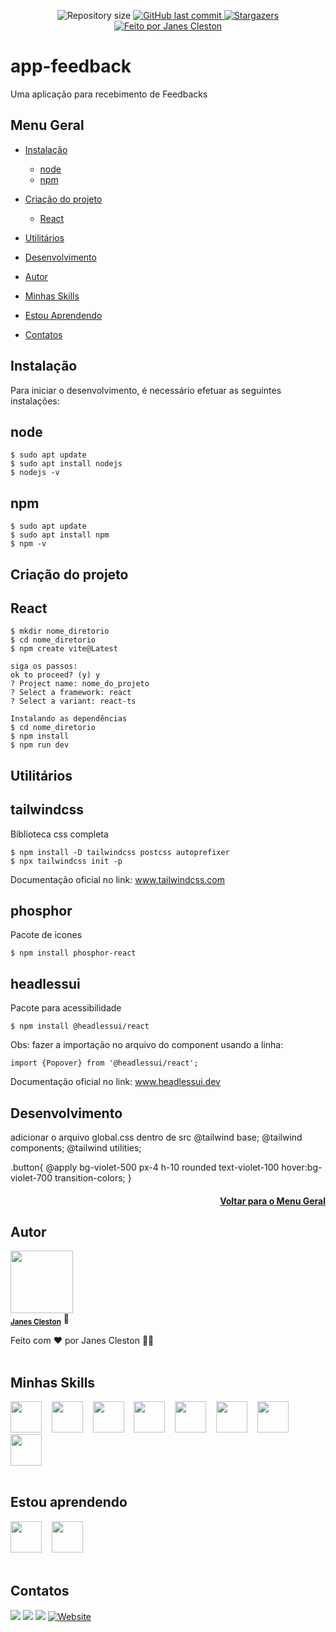 <p align="center">
  <img alt="Repository size" src="https://img.shields.io/github/repo-size/jcleston/modulo1">  
  <a href="https://github.com/jcleston/modulo1/commits/master">
    <img alt="GitHub last commit" src="https://img.shields.io/github/last-commit/jcleston/modulo1">
  </a>
   <a href="https://github.com/jcleston/modulo1/stargazers">
    <img alt="Stargazers" src="https://img.shields.io/github/stars/jcleston/modulo1?style=social">
  </a>
  <a href="https://www.linkedin.com/in/janescleston/">
    <img alt="Feito por Janes Cleston" src="https://img.shields.io/badge/feito%20por-Janes%20Cleston-%237519C1">
  </a>
</p>

# app-feedback
Uma aplicação para recebimento de Feedbacks

## Menu Geral
<!--ts-->
* [Instalação](#instalação)
  * [node](#node)
  * [npm](#npm)
* [Criação do projeto](#criação-do-projeto)
  * [React](#react)
* [Utilitários](#utilitários)
* [Desenvolvimento](#desenvolvimento)

* [Autor](#autor)
* [Minhas Skills](#minhas-skills)
* [Estou Aprendendo](#estou-aprendendo)
* [Contatos](#contatos)
<!--te-->

## Instalação
Para iniciar o desenvolvimento, é necessário efetuar as seguintes instalações:

## node
```shell
$ sudo apt update
$ sudo apt install nodejs
$ nodejs -v
```

## npm
```shell
$ sudo apt update
$ sudo apt install npm
$ npm -v
```

## Criação do projeto
## React
```shell
$ mkdir nome_diretorio
$ cd nome_diretorio
$ npm create vite@Latest

siga os passos:
ok to proceed? (y) y
? Project name: nome_do_projeto
? Select a framework: react
? Select a variant: react-ts

Instalando as dependências
$ cd nome_diretorio
$ npm install
$ npm run dev
```


## Utilitários
## tailwindcss
Biblioteca css completa
```shell
$ npm install -D tailwindcss postcss autoprefixer
$ npx tailwindcss init -p
```
Documentação oficial no link: <a href="https://tailwindcss.com/docs/installation/using-postcss">www.tailwindcss.com</a>

## phosphor
Pacote de icones
```shell
$ npm install phosphor-react
```

## headlessui
Pacote para acessibilidade
```shell
$ npm install @headlessui/react
```
Obs: fazer a importação no arquivo do component usando a linha:
```shell
import {Popover} from '@headlessui/react';
```
Documentação oficial no link: <a href="https://headlessui.dev/react/popover">www.headlessui.dev</a>



## Desenvolvimento
adicionar o arquivo global.css dentro de src
@tailwind base;
@tailwind components;
@tailwind utilities;

.button{
    @apply 
    bg-violet-500 
    px-4 
    h-10 
    rounded 
    text-violet-100 
    hover:bg-violet-700 
    transition-colors;
}







<h4 align="right">

[Voltar para o Menu Geral](#menu-geral)
</h4>

## Autor
<img src="https://avatars.githubusercontent.com/u/13952621?v=4" width="100px;" alt=""/>
<br />
<sub><b><a href="https://www.linkedin.com/in/janescleston/" title="LinkedIn">Janes Cleston</a></b></sub> 🚀

Feito com ❤️ por Janes Cleston 👋🏽
<br /><br />

## Minhas Skills
<a href="https://pt.wikipedia.org/wiki/Linux"><img src="https://cdn.jsdelivr.net/gh/devicons/devicon/icons/linux/linux-original.svg" width="50"/></a>&nbsp;&nbsp;&nbsp;
<a href="https://pt.wikipedia.org/wiki/HTML5"><img src="https://cdn.jsdelivr.net/gh/devicons/devicon/icons/html5/html5-plain-wordmark.svg" width="50"/></a>&nbsp;&nbsp;&nbsp;
<a href="https://pt.wikipedia.org/wiki/CSS3"><img src="https://cdn.jsdelivr.net/gh/devicons/devicon/icons/css3/css3-plain-wordmark.svg" width="50"/></a>&nbsp;&nbsp;&nbsp;
<a href="https://developer.mozilla.org/pt-BR/docs/Web/JavaScript"><img src="https://cdn.jsdelivr.net/gh/devicons/devicon/icons/javascript/javascript-plain.svg" width="50"/></a>&nbsp;&nbsp;&nbsp;
<a href="https://www.php.net/"><img src="https://cdn.jsdelivr.net/gh/devicons/devicon/icons/php/php-plain.svg" width="50"/></a>&nbsp;&nbsp;&nbsp;
<a href="https://www.mysql.com/"><img src="https://cdn.jsdelivr.net/gh/devicons/devicon/icons/mysql/mysql-plain-wordmark.svg" width="50"/></a>&nbsp;&nbsp;&nbsp;
<a href="https://www.postgresql.org/"><img src="https://cdn.jsdelivr.net/gh/devicons/devicon/icons/postgresql/postgresql-plain-wordmark.svg" width="50"/></a>&nbsp;&nbsp;&nbsp;
<a href="https://github.com/"><img src="https://cdn.jsdelivr.net/gh/devicons/devicon/icons/github/github-original-wordmark.svg" width="50"/></a>
<br /><br />

## Estou aprendendo
<a href="https://pt-br.reactjs.org/"><img src="https://cdn.jsdelivr.net/gh/devicons/devicon/icons/react/react-original-wordmark.svg" width="50"/></a>&nbsp;&nbsp;&nbsp;
<a href="https://nodejs.org/en/"><img src="https://cdn.jsdelivr.net/gh/devicons/devicon/icons/nodejs/nodejs-plain.svg" width="50"/></a>
<br /><br />

## Contatos
<div>
<a href="https://www.linkedin.com/in/janescleston/" target="blank"><img src="https://img.shields.io/badge/-Janes Cleston-%230077B5?style=for-the-badge&logo=linkedin&logoColor=white"></a>
<a href="https://www.instagram.com/jcleston/" target="blank"><img src="https://img.shields.io/badge/-Jcleston-%23E4405F?style=for-the-badge&logo=instagram&logoColor=white"></a>
<a href = "mailto:janes.cleston.silva@gmail.com"><img src="https://img.shields.io/badge/janes.cleston.silva@gmail.com-D14836?style=for-the-badge&logo=gmail&logoColor=white"></a>
<a href="https://jcleston.github.io/github-page/" target="_blank"><img alt="Website" src="https://img.shields.io/website?style=for-the-badge&url=https%3A%2F%2Fjcleston.github.io%2Fgithub-page%2F"></a>
</div>
<br /><br />